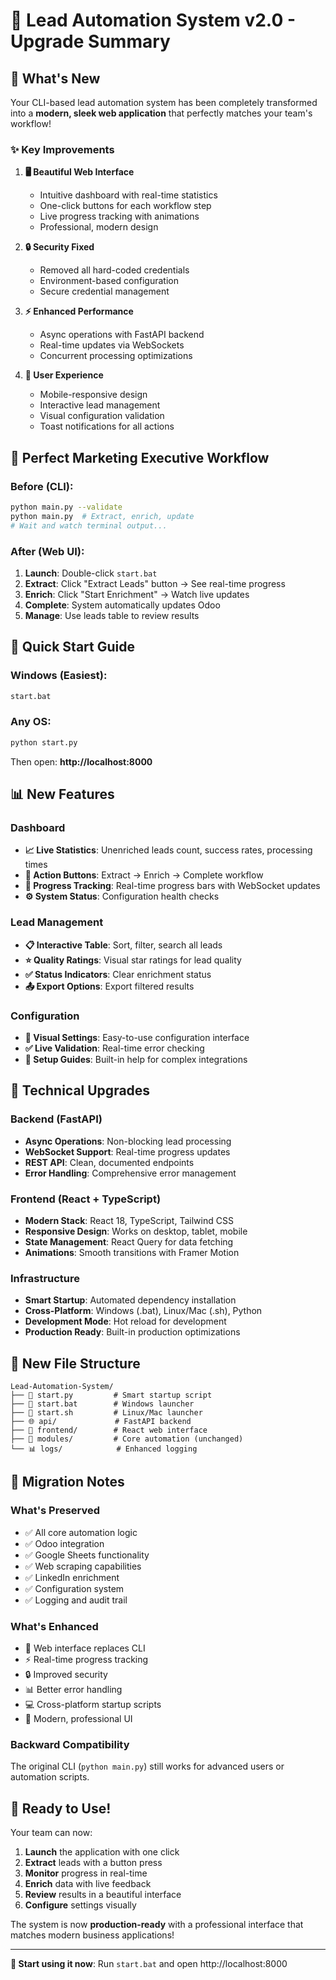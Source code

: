 # 🚀 Lead Automation System v2.0 - Upgrade Summary

## 🎯 What's New

Your CLI-based lead automation system has been completely transformed into a **modern, sleek web application** that perfectly matches your team's workflow!

### ✨ Key Improvements

1. **🖥️ Beautiful Web Interface**
   - Intuitive dashboard with real-time statistics
   - One-click buttons for each workflow step
   - Live progress tracking with animations
   - Professional, modern design

2. **🔒 Security Fixed**
   - Removed all hard-coded credentials
   - Environment-based configuration
   - Secure credential management

3. **⚡ Enhanced Performance**
   - Async operations with FastAPI backend
   - Real-time updates via WebSockets  
   - Concurrent processing optimizations

4. **📱 User Experience**
   - Mobile-responsive design
   - Interactive lead management
   - Visual configuration validation
   - Toast notifications for all actions

## 🎯 Perfect Marketing Executive Workflow

### Before (CLI):
```bash
python main.py --validate
python main.py  # Extract, enrich, update
# Wait and watch terminal output...
```

### After (Web UI):
1. **Launch**: Double-click `start.bat`
2. **Extract**: Click "Extract Leads" button → See real-time progress
3. **Enrich**: Click "Start Enrichment" → Watch live updates  
4. **Complete**: System automatically updates Odoo
5. **Manage**: Use leads table to review results

## 🚀 Quick Start Guide

### Windows (Easiest):
```bash
start.bat
```

### Any OS:
```bash
python start.py
```

Then open: **http://localhost:8000**

## 📊 New Features

### Dashboard
- **📈 Live Statistics**: Unenriched leads count, success rates, processing times
- **🎯 Action Buttons**: Extract → Enrich → Complete workflow
- **📱 Progress Tracking**: Real-time progress bars with WebSocket updates
- **⚙️ System Status**: Configuration health checks

### Lead Management
- **📋 Interactive Table**: Sort, filter, search all leads
- **⭐ Quality Ratings**: Visual star ratings for lead quality
- **✅ Status Indicators**: Clear enrichment status
- **📤 Export Options**: Export filtered results

### Configuration
- **🔧 Visual Settings**: Easy-to-use configuration interface
- **✅ Live Validation**: Real-time error checking
- **📖 Setup Guides**: Built-in help for complex integrations

## 🔧 Technical Upgrades

### Backend (FastAPI)
- **Async Operations**: Non-blocking lead processing
- **WebSocket Support**: Real-time progress updates
- **REST API**: Clean, documented endpoints
- **Error Handling**: Comprehensive error management

### Frontend (React + TypeScript)
- **Modern Stack**: React 18, TypeScript, Tailwind CSS
- **Responsive Design**: Works on desktop, tablet, mobile
- **State Management**: React Query for data fetching
- **Animations**: Smooth transitions with Framer Motion

### Infrastructure
- **Smart Startup**: Automated dependency installation
- **Cross-Platform**: Windows (.bat), Linux/Mac (.sh), Python
- **Development Mode**: Hot reload for development
- **Production Ready**: Built-in production optimizations

## 📁 New File Structure

```
Lead-Automation-System/
├── 🚀 start.py         # Smart startup script
├── 🚀 start.bat        # Windows launcher  
├── 🚀 start.sh         # Linux/Mac launcher
├── 🌐 api/             # FastAPI backend
├── 🎨 frontend/        # React web interface  
├── 🔧 modules/         # Core automation (unchanged)
└── 📊 logs/            # Enhanced logging
```

## 🔄 Migration Notes

### What's Preserved
- ✅ All core automation logic
- ✅ Odoo integration
- ✅ Google Sheets functionality
- ✅ Web scraping capabilities
- ✅ LinkedIn enrichment
- ✅ Configuration system
- ✅ Logging and audit trail

### What's Enhanced
- 🚀 Web interface replaces CLI
- ⚡ Real-time progress tracking
- 🔒 Improved security
- 📊 Better error handling
- 💻 Cross-platform startup scripts
- 🎨 Modern, professional UI

### Backward Compatibility
The original CLI (`python main.py`) still works for advanced users or automation scripts.

## 🎉 Ready to Use!

Your team can now:
1. **Launch** the application with one click
2. **Extract** leads with a button press
3. **Monitor** progress in real-time  
4. **Enrich** data with live feedback
5. **Review** results in a beautiful interface
6. **Configure** settings visually

The system is now **production-ready** with a professional interface that matches modern business applications!

---

**🚀 Start using it now**: Run `start.bat` and open http://localhost:8000